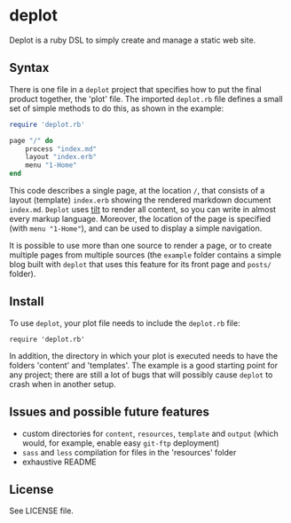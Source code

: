 deplot
======

Deplot is a ruby DSL to simply create and manage a static web site.

Syntax
------

There is one file in a `deplot` project that specifies how to put the final product together, the 'plot' file. The imported `deplot.rb` file defines a small set of simple methods to do this, as shown in the example:

```ruby
require 'deplot.rb'

page "/" do
	process "index.md"
	layout "index.erb"
	menu "1-Home"
end
```

This code describes a single page, at the location `/`, that consists of a layout (template) `index.erb` showing the rendered markdown document `index.md`. `Deplot` uses [tilt][tilt] to render all content, so you can write in almost every markup language. Moreover, the location of the page is specified (with `menu "1-Home"`), and can be used to display a simple navigation.

It is possible to use more than one source to render a page, or to create multiple pages from multiple sources (the `example` folder contains a simple blog built with `deplot` that uses this feature for its front page and `posts/` folder).

Install
-------

To use `deplot`, your plot file needs to include the `deplot.rb` file:

	require 'deplot.rb'
	
In addition, the directory in which your plot is executed needs to have the folders 'content' and 'templates'. The example is a good starting point for any project; there are still a lot of bugs that will possibly cause `deplot` to crash when in another setup.

Issues and possible future features
-----------------------------------

* custom directories for `content`, `resources`, `template` and `output` (which would, for example, enable easy `git-ftp` deployment)
* `sass` and `less` compilation for files in the 'resources' folder
* exhaustive README

License
-------

See LICENSE file.

[tilt]: https://github.com/rtomayko/tilt